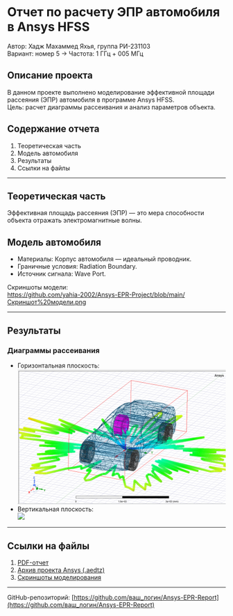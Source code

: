 # Отчет по расчету ЭПР автомобиля в Ansys HFSS  
Автор: Хадж Махаммед Яхья, группа РИ-231103  
Вариант: номер 5 → Частота: 1 ГГц + 005 МГц  

## Описание проекта  
В данном проекте выполнено моделирование эффективной площади рассеяния (ЭПР) автомобиля в программе Ansys HFSS.  
Цель: расчет диаграммы рассеивания и анализ параметров объекта.  

## Содержание отчета  
1. Теоретическая часть  
2. Модель автомобиля  
3. Результаты  
4. Ссылки на файлы  

---

## Теоретическая часть  
Эффективная площадь рассеяния (ЭПР) — это мера способности объекта отражать электромагнитные волны.

## Модель автомобиля  
- Материалы: Корпус автомобиля — идеальный проводник.  
- Граничные условия: Radiation Boundary.  
- Источник сигнала: Wave Port.  

Скриншоты модели:  
https://github.com/yahia-2002/Ansys-EPR-Project/blob/main/Скриншот%20модели.png 

---

## Результаты  
### Диаграммы рассеивания  
- Горизонтальная плоскость:  
  ![](https://github.com/yahia-2002/Ansys-EPR-Project/blob/main/Горизонтальная%20плоскость.png)
- Вертикальная плоскость:  
  ![](media/image14.png)  

---

## Ссылки на файлы  
1. [PDF-отчет](epr_report.pdf)  
2. [Архив проекта Ansys (.aedtz)](project_archive.aedtz)  
3. [Скриншоты моделирования](media/)  

---

GitHub-репозиторий: [https://github.com/ваш_логин/Ansys-EPR-Report](https://github.com/ваш_логин/Ansys-EPR-Report)  
